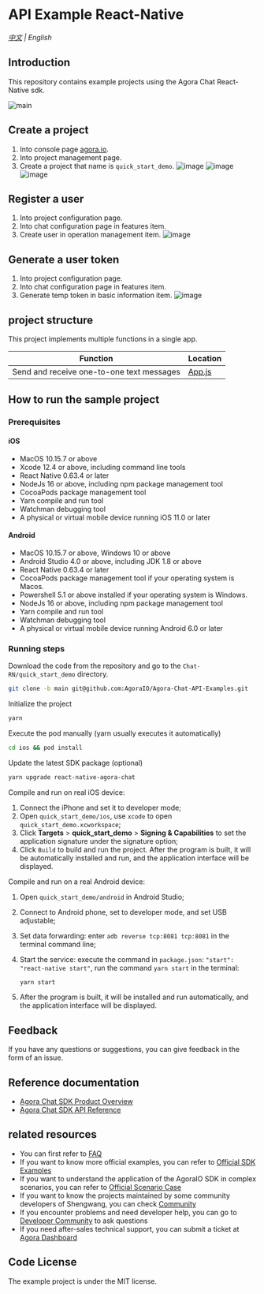 # API Example React-Native

_[中文](README.zh.md) | English_

## Introduction

This repository contains example projects using the Agora Chat React-Native sdk.

![main](./res/main.jpg)

## Create a project

1. Into console page [agora.io](https://console.agora.io).
2. Into project management page.
3. Create a project that name is `quick_start_demo`.
   ![image](./res/1.png)
   ![image](./res/2.png)
   ![image](./res/3.png)

## Register a user

1. Into project configuration page.
2. Into chat configuration page in features item.
3. Create user in operation management item.
   ![image](./res/4.png)

## Generate a user token

1. Into project configuration page.
2. Into chat configuration page in features item.
3. Generate temp token in basic information item.
   ![image](./res/5.png)

## project structure

This project implements multiple functions in a single app.

| Function                                  | Location           |
| ----------------------------------------- | ------------------ |
| Send and receive one-to-one text messages | [App.js](./App.js) |

## How to run the sample project

### Prerequisites

#### iOS

- MacOS 10.15.7 or above
- Xcode 12.4 or above, including command line tools
- React Native 0.63.4 or later
- NodeJs 16 or above, including npm package management tool
- CocoaPods package management tool
- Yarn compile and run tool
- Watchman debugging tool
- A physical or virtual mobile device running iOS 11.0 or later

#### Android

- MacOS 10.15.7 or above, Windows 10 or above
- Android Studio 4.0 or above, including JDK 1.8 or above
- React Native 0.63.4 or later
- CocoaPods package management tool if your operating system is Macos.
- Powershell 5.1 or above installed if your operating system is Windows.
- NodeJs 16 or above, including npm package management tool
- Yarn compile and run tool
- Watchman debugging tool
- A physical or virtual mobile device running Android 6.0 or later

### Running steps

Download the code from the repository and go to the `Chat-RN/quick_start_demo` directory.

```sh
git clone -b main git@github.com:AgoraIO/Agora-Chat-API-Examples.git
```

Initialize the project

```sh
yarn
```

Execute the pod manually (yarn usually executes it automatically)

```sh
cd ios && pod install
```

Update the latest SDK package (optional)

```sh
yarn upgrade react-native-agora-chat
```

Compile and run on real iOS device:

1. Connect the iPhone and set it to developer mode;
2. Open `quick_start_demo/ios`, use `xcode` to open `quick_start_demo.xcworkspace`;
3. Click **Targets** > **quick_start_demo** > **Signing & Capabilities** to set the application signature under the signature option;
4. Click `Build` to build and run the project. After the program is built, it will be automatically installed and run, and the application interface will be displayed.

Compile and run on a real Android device:

1. Open `quick_start_demo/android` in Android Studio;
2. Connect to Android phone, set to developer mode, and set USB adjustable;
3. Set data forwarding: enter `adb reverse tcp:8081 tcp:8081` in the terminal command line;
4. Start the service: execute the command in `package.json`: `"start": "react-native start"`, run the command `yarn start` in the terminal:

   ```sh
   yarn start
   ```

5. After the program is built, it will be installed and run automatically, and the application interface will be displayed.

## Feedback

If you have any questions or suggestions, you can give feedback in the form of an issue.

## Reference documentation

- [Agora Chat SDK Product Overview](https://docs.agora.io/en/agora-chat/agora_chat_get_started_rn?platform=React%20Native)
- [Agora Chat SDK API Reference](https://docs.agora.io/en/agora-chat/api-ref?platform=React%20Native)

## related resources

- You can first refer to [FAQ](https://docs.agora.io/cn/faq)
- If you want to know more official examples, you can refer to [Official SDK Examples](https://github.com/AgoraIO)
- If you want to understand the application of the AgoraIO SDK in complex scenarios, you can refer to [Official Scenario Case](https://github.com/AgoraIO-usecase)
- If you want to know the projects maintained by some community developers of Shengwang, you can check [Community](https://github.com/AgoraIO-Community)
- If you encounter problems and need developer help, you can go to [Developer Community](https://rtcdeveloper.com/) to ask questions
- If you need after-sales technical support, you can submit a ticket at [Agora Dashboard](https://dashboard.agora.io)

## Code License

The example project is under the MIT license.
